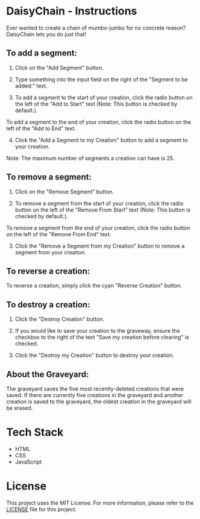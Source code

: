 # DaisyChain - Instructions

Ever wanted to create a chain of mumbo-jumbo for no concrete reason? DaisyChain lets you do just that!

## To add a segment:

1. Click on the "Add Segment" button.

2. Type something into the input field on the right of the "Segment to be added:" text.

3. To add a segment to the start of your creation, click the radio button on the left of the "Add to Start" text (Note: This button is checked by default.).

To add a segment to the end of your creation, click the radio button on the left of the "Add to End" text.

4. Click the "Add a Segment to my Creation" button to add a segment to your creation.

Note: The maximum number of segments a creation can have is 25.


## To remove a segment:

1. Click on the "Remove Segment" button.

2. To remove a segment from the start of your creation, click the radio button on the left of the "Remove From Start" text (Note: This button is checked by default.).

To remove a segment from the end of your creation, click the radio button on the left of the "Remove From End" text.
        
3. Click the "Remove a Segment from my Creation" button to remove a segment from your creation.

## To reverse a creation:

To reverse a creation, simply click the cyan "Reverse Creation" button.

## To destroy a creation:

1. Click the "Destroy Creation" button.
        
2. If you would like to save your creation to the graveway, ensure the checkbox to the right of the text "Save my creation before clearing" is checked.

3. Click the "Destroy my Creation" button to destroy your creation.

## About the Graveyard:

The graveyard saves the five most recently-deleted creations that were saved. If there are currently five creations in the graveyard and another creation is saved to the graveyard, the oldest creation in the graveyard will be erased.

# Tech Stack
- HTML
- CSS
- JavaScript

# License

This project uses the MIT License. For more information, please refer to the [LICENSE](LICENSE) file for this project.